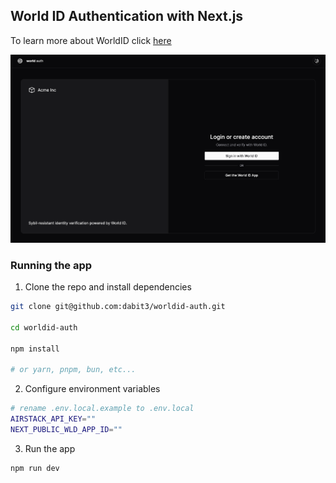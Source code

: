 ## World ID Authentication with Next.js

To learn more about WorldID click [here](https://docs.worldcoin.org/)

<img
  src="worldid.png"
  width="800"
/>

### Running the app

1. Clone the repo and install dependencies

```sh
git clone git@github.com:dabit3/worldid-auth.git

cd worldid-auth

npm install

# or yarn, pnpm, bun, etc...
```

2. Configure environment variables

```sh
# rename .env.local.example to .env.local
AIRSTACK_API_KEY=""
NEXT_PUBLIC_WLD_APP_ID=""
```

3. Run the app

```sh
npm run dev
```